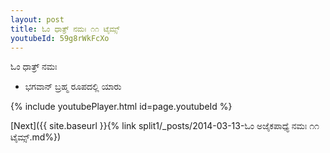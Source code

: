 ```yaml
---
layout: post
title: ಓಂ ಧಾತ್ರ್ ನಮಃ ೧೧ ಟೈಮ್ಸ್
youtubeId: 59g8rWkFcXo
---
```

 
 
 ಓಂ ಧಾತ್ರ್ ನಮಃ  
 
 -  ಭಗವಾನ್ ಬ್ರಹ್ಮ ರೂಪದಲ್ಲಿ ಯಾರು 
 
  
 
  
 
 
 
 
 
 


{% include youtubePlayer.html id=page.youtubeId %}
 
[Next]({{ site.baseurl }}{% link  split1/_posts/2014-03-13-ಓಂ ಅಜೈಕಪಾಧ್ಯೆ ನಮಃ ೧೧ ಟೈಮ್ಸ್.md%})
 
